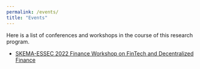 ```yaml
---
permalink: /events/
title: "Events"
---
```

Here is a list of conferences and workshops in the course of this research program. 

-  [SKEMA-ESSEC 2022 Finance Workshop on FinTech and Decentralized Finance](https://www.skema.edu/research/research-expertise/fintech/skema-essec-2022-finance-workshop)


